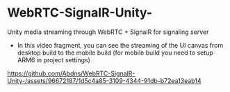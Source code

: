 # WebRTC-SignalR-Unity-

Unity media streaming through WebRTC + SignalR for signaling server 

* In this video fragment, you can see the streaming of the UI canvas from desktop build to the mobile build (for mobile build you need to setup ARM6 in project settings)

https://github.com/Abdns/WebRTC-SignalR-Unity-/assets/96672187/1d5c4a85-3109-4344-91db-b72ea13eab14

